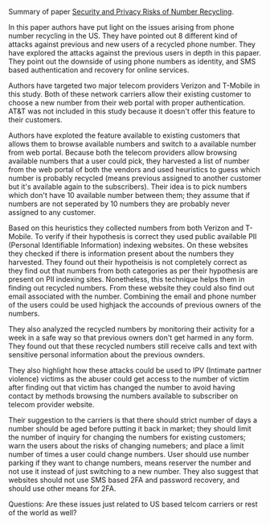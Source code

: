 Summary of paper [Security and Privacy Risks of Number Recycling](./recycled-numbers-latest.pdf).

In this paper authors have put light on the issues arising from phone number recycling in the US. They have pointed out
8 different kind of attacks against previous and new users of a recycled phone number. They have explored the attacks
against the previous users in depth in this papaer. They point out the downside of using phone numbers as identity, and
SMS based authentication and recovery for online services.

Authors have targeted two major telecom providers Verizon and T-Mobile in this study. Both of these network carriers
allow their existing customer to choose a new number from their web portal with proper authentication.  AT&T was not
included in this study because it doesn't offer this feature to their customers.

Authors have exploted the feature available to existing customers that allows them to browse available numbers and
switch to a available number from web portal. Because both the telecom providers allow browsing available numbers that a
user could pick, they harvested a list of number from the web portal of both the vendors and used heuristics to guess
which number is probably recycled (means previous assigned to another customer but it's available again to the
subscribers). Their idea is to pick numbers which don't have 10 available number between them; they assume that if
numbers are not seperated by 10 numbers they are probably never assigned to any customer.

Based on this heuristics they collected numbers from both Verizon and T-Mobile. To verify if their hypothesis is correct
they used public available PII (Personal Identifiable Information) indexing websites. On these websites they checked if
there is information present about the numbers they harvested. They found out their hypotheisis is not completely
correct as they find out that numbers from both categories as per their hypothesis are present on PII indexing sites.
Nonetheless, this technique helps them in finding out recycled numbers. From these website they could also find out
email associated with the number. Combining the email and phone number of the users could be used highjack the accounds
of previous owners of the numbers.

They also analyzed the recycled numbers by monitoring their activity for a week in a safe way so that previous owners
don't get harmed in any form. They found out that these recycled numbers still receive calls and text with sensitive
personal information about the previous ownders.

They also highlight how these attacks could be used to IPV (Intimate partner violence) victims as the abuser could get
access to the number of victim after finding out that victim has changed the number to avoid having contact by methods
browsing the numbers available to subscriber on telecom provider website.

Their suggestion to the carriers is that there should strict number of days a number should be aged before putting it
back in market; they should limit the number of inquiry for changing the numbers for existing customers; warn the users
about the risks of changing numebers; and place a limit number of times a user could change numbers. User should use
number parking if they want to change numbers, means reserver the number and not use it instead of just switching to a
new number. They also suggest that websites should not use SMS based 2FA and password recovery, and should use other
means for 2FA.

Questions: Are these issues just related to US based telcom carriers or rest of the world as well?
